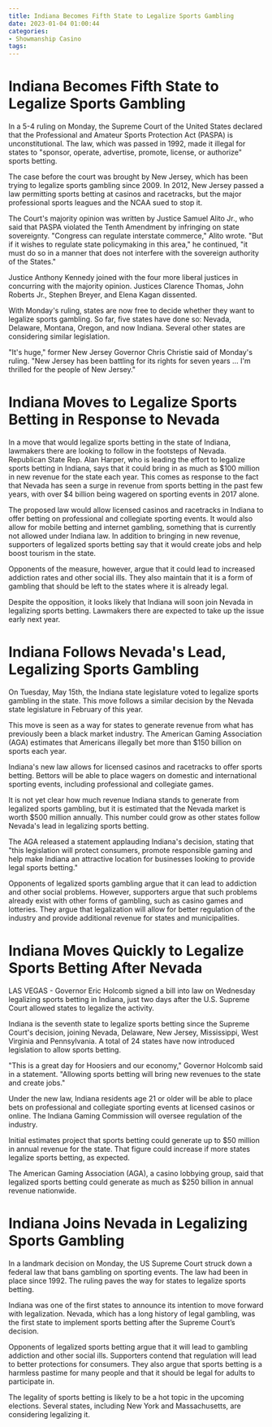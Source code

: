 ```yaml
---
title: Indiana Becomes Fifth State to Legalize Sports Gambling
date: 2023-01-04 01:00:44
categories:
- Showmanship Casino
tags:
---
```



#  Indiana Becomes Fifth State to Legalize Sports Gambling

In a 5-4 ruling on Monday, the Supreme Court of the United States declared that the Professional and Amateur Sports Protection Act (PASPA) is unconstitutional. The law, which was passed in 1992, made it illegal for states to "sponsor, operate, advertise, promote, license, or authorize" sports betting.

The case before the court was brought by New Jersey, which has been trying to legalize sports gambling since 2009. In 2012, New Jersey passed a law permitting sports betting at casinos and racetracks, but the major professional sports leagues and the NCAA sued to stop it.

The Court's majority opinion was written by Justice Samuel Alito Jr., who said that PASPA violated the Tenth Amendment by infringing on state sovereignty. "Congress can regulate interstate commerce," Alito wrote. "But if it wishes to regulate state policymaking in this area," he continued, "it must do so in a manner that does not interfere with the sovereign authority of the States."

Justice Anthony Kennedy joined with the four more liberal justices in concurring with the majority opinion. Justices Clarence Thomas, John Roberts Jr., Stephen Breyer, and Elena Kagan dissented.

With Monday's ruling, states are now free to decide whether they want to legalize sports gambling. So far, five states have done so: Nevada, Delaware, Montana, Oregon, and now Indiana. Several other states are considering similar legislation.

"It's huge," former New Jersey Governor Chris Christie said of Monday's ruling. "New Jersey has been battling for its rights for seven years ... I'm thrilled for the people of New Jersey."

#  Indiana Moves to Legalize Sports Betting in Response to Nevada




In a move that would legalize sports betting in the state of Indiana, lawmakers there are looking to follow in the footsteps of Nevada. Republican State Rep. Alan Harper, who is leading the effort to legalize sports betting in Indiana, says that it could bring in as much as $100 million in new revenue for the state each year. This comes as response to the fact that Nevada has seen a surge in revenue from sports betting in the past few years, with over $4 billion being wagered on sporting events in 2017 alone.

The proposed law would allow licensed casinos and racetracks in Indiana to offer betting on professional and collegiate sporting events. It would also allow for mobile betting and internet gambling, something that is currently not allowed under Indiana law. In addition to bringing in new revenue, supporters of legalized sports betting say that it would create jobs and help boost tourism in the state.

Opponents of the measure, however, argue that it could lead to increased addiction rates and other social ills. They also maintain that it is a form of gambling that should be left to the states where it is already legal.

Despite the opposition, it looks likely that Indiana will soon join Nevada in legalizing sports betting. Lawmakers there are expected to take up the issue early next year.

#  Indiana Follows Nevada's Lead, Legalizing Sports Gambling

On Tuesday, May 15th, the Indiana state legislature voted to legalize sports gambling in the state. This move follows a similar decision by the Nevada state legislature in February of this year.

This move is seen as a way for states to generate revenue from what has previously been a black market industry. The American Gaming Association (AGA) estimates that Americans illegally bet more than $150 billion on sports each year.

Indiana's new law allows for licensed casinos and racetracks to offer sports betting. Bettors will be able to place wagers on domestic and international sporting events, including professional and collegiate games.

It is not yet clear how much revenue Indiana stands to generate from legalized sports gambling, but it is estimated that the Nevada market is worth $500 million annually. This number could grow as other states follow Nevada's lead in legalizing sports betting.

The AGA released a statement applauding Indiana's decision, stating that "this legislation will protect consumers, promote responsible gaming and help make Indiana an attractive location for businesses looking to provide legal sports betting."

Opponents of legalized sports gambling argue that it can lead to addiction and other social problems. However, supporters argue that such problems already exist with other forms of gambling, such as casino games and lotteries. They argue that legalization will allow for better regulation of the industry and provide additional revenue for states and municipalities.

#  Indiana Moves Quickly to Legalize Sports Betting After Nevada

LAS VEGAS - Governor Eric Holcomb signed a bill into law on Wednesday legalizing sports betting in Indiana, just two days after the U.S. Supreme Court allowed states to legalize the activity.

Indiana is the seventh state to legalize sports betting since the Supreme Court's decision, joining Nevada, Delaware, New Jersey, Mississippi, West Virginia and Pennsylvania. A total of 24 states have now introduced legislation to allow sports betting.

"This is a great day for Hoosiers and our economy," Governor Holcomb said in a statement. "Allowing sports betting will bring new revenues to the state and create jobs."

Under the new law, Indiana residents age 21 or older will be able to place bets on professional and collegiate sporting events at licensed casinos or online. The Indiana Gaming Commission will oversee regulation of the industry.

Initial estimates project that sports betting could generate up to $50 million in annual revenue for the state. That figure could increase if more states legalize sports betting, as expected.

The American Gaming Association (AGA), a casino lobbying group, said that legalized sports betting could generate as much as $250 billion in annual revenue nationwide.

#  Indiana Joins Nevada in Legalizing Sports Gambling

In a landmark decision on Monday, the US Supreme Court struck down a federal law that bans gambling on sporting events. The law had been in place since 1992. The ruling paves the way for states to legalize sports betting.

Indiana was one of the first states to announce its intention to move forward with legalization. Nevada, which has a long history of legal gambling, was the first state to implement sports betting after the Supreme Court’s decision.

Opponents of legalized sports betting argue that it will lead to gambling addiction and other social ills. Supporters contend that regulation will lead to better protections for consumers. They also argue that sports betting is a harmless pastime for many people and that it should be legal for adults to participate in.

The legality of sports betting is likely to be a hot topic in the upcoming elections. Several states, including New York and Massachusetts, are considering legalizing it.